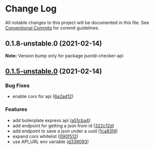# Change Log

All notable changes to this project will be documented in this file.
See [Conventional Commits](https://conventionalcommits.org) for commit guidelines.

## 0.1.8-unstable.0 (2021-02-14)

**Note:** Version bump only for package jsonld-checker-api





## [0.1.5-unstable.0](https://github.com/gjgd/jsonld-checker/compare/v0.1.4...v0.1.5-unstable.0) (2021-02-14)


### Bug Fixes

* enable cors for api ([6a2ad12](https://github.com/gjgd/jsonld-checker/commit/6a2ad121ff6f7593ad2d71a6334b1c08f166439c))


### Features

* add boilerplate express api ([a51cba4](https://github.com/gjgd/jsonld-checker/commit/a51cba4e7936ae73ed159edd22f71a8e8489bd91))
* add endpoint for getting a json from id ([322c12d](https://github.com/gjgd/jsonld-checker/commit/322c12d33908a0dd5df7cfbb7270f46e3adcb860))
* add endpoint to save a json under a uuid ([1ca83f4](https://github.com/gjgd/jsonld-checker/commit/1ca83f4e772142886dbc768699fc762674367b50))
* expand cors whitelist ([090f512](https://github.com/gjgd/jsonld-checker/commit/090f512c8f6060efa126c931f2ae2cb7e77dc4f0))
* use API_URL env variable ([d339093](https://github.com/gjgd/jsonld-checker/commit/d3390938d21e10d394988fe363b85b8f7aac5aac))
